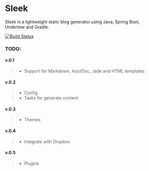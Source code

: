 Sleek
=====

Sleek is a lightweight static blog generator using Java, Spring Boot, Undertow and Gradle. 

[![Build Status](https://travis-ci.org/tjanek/sleek.svg?branch=master)](https://travis-ci.org/tjanek/sleek)

### TODO: ###

#### v.0.1 ####
> * Support for Markdown, AsciiDoc, Jade and HTML templates
 
#### v.0.2 ####
> * Config
> * Tasks for generate content
 
#### v.0.3 ####
> * Themes
 
#### v.0.4 ####
> * Integrate with Dropbox
 
#### v.0.5 ####
> * Plugins

